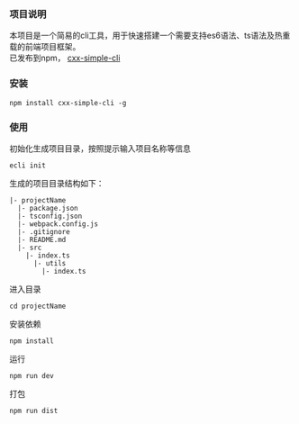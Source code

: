 ### 项目说明
本项目是一个简易的cli工具，用于快速搭建一个需要支持es6语法、ts语法及热重载的前端项目框架。  
已发布到npm， [cxx-simple-cli](https://www.npmjs.com/package/cxx-simple-cli) 

### 安装
```
npm install cxx-simple-cli -g
```
### 使用

初始化生成项目目录，按照提示输入项目名称等信息
```
ecli init
```

生成的项目目录结构如下：  
```
|- projectName
  |- package.json
  |- tsconfig.json
  |- webpack.config.js
  |- .gitignore
  |- README.md
  |- src
    |- index.ts 
      |- utils
        |- index.ts

```

进入目录
```
cd projectName
```

安装依赖
```
npm install
```
运行
```
npm run dev
```
打包
```
npm run dist
```